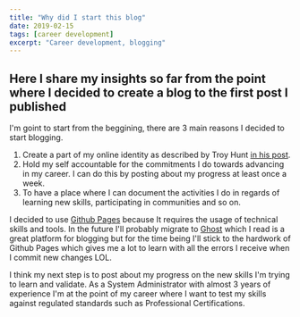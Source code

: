 ```yaml
---
title: "Why did I start this blog"
date: 2019-02-15
tags: [career development]
excerpt: "Career development, blogging"
---
```


## Here I share my insights so far from the point where I decided to create a blog to the first post I published

I'm goint to start from the beggining, there are 3 main reasons I decided to start blogging.

1. Create a part of my online identity as described by Troy Hunt [in his post](https://www.troyhunt.com/why-online-identities-are-smart-career/).
2. Hold my self accountable for the commitments I do towards advancing in my career. I can do this by posting about my progress at least once a week.
3. To have a place where I can document the activities I do in regards of learning new skills, participating in communities and so on.  

I decided to use [Github Pages](https://pages.github.com/) because It requires the usage of technical skills and tools. In the future I'll probably migrate to [Ghost](https://ghost.org/) which I read is a great platform for blogging but for the time being I'll stick to the hardwork of Github Pages which gives me a lot to learn with all the errors I receive when I commit new changes LOL.

I think my next step is to post about my progress on the new skills I'm trying to learn and validate. As a System Administrator with almost 3 years of experience I'm at the point of my career where I want to test my skills against regulated standards such as Professional Certifications.
 

